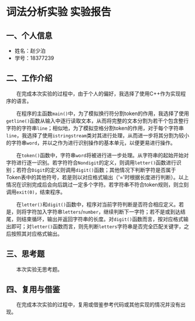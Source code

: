 # 词法分析实验 实验报告

## 一、个人信息

- 姓名：赵少泊
- 学号：18377239

## 二、工作介绍

&emsp;&emsp;在完成本次实验的过程中，由于个人的偏好，我选择了使用C++作为实现程序的语言。

&emsp;&emsp;在程序的主函数`main()`中，为了模拟换行符分割token的作用，我选择了使用`getline()`函数从输入中逐行读取文本，从而将完整的文本分割为若干个包含整行字符的字符串`line`；相似地，为了模拟空格分割token的作用，对于每个字符串`line`，我选择了使用`istringstream`类对其进行处理，从而进一步将其分割为较小的字符串`word`，并以之作为进行识别操作的基本单元，以便更易进行操作。

&emsp;&emsp;在`token()`函数中，字符串`word`将被进行进一步处理。从字符串的起始开始对字符进行逐一识别。若字符符合`Nondigit`的定义，则调用`letter()`函数进行识别；若符合`Digit`的定义则调用`digit()`函数；其他情况下判断字符是否属于Token表中的其他符号，若是则以对应格式输出（'='时根据长度进行判断）。以上情况在识别完成后会向后跳过一定多个字符。若字符串不符合token规则，则立刻调用`exit(0)`，结束程序。

&emsp;&emsp;在`letter()`和`digit()`函数中，程序对当前字符判断是否符合相应定义。若是，则将字符加入字符串`letters`/`number`，继续判断下一字符；若不是或到达结尾，则结束循环，输出并返回字符串的长度。对`digit()`函数而言，按对应格式输出即可；对`letter()`函数而言，则先判断`letters`字符串是否完全匹配关键字，之后按照其对应格式输出。

## 三、思考题

&emsp;&emsp;本次实验无思考题。

## 四、复用与借鉴

&emsp;&emsp;在完成本次实验的过程中，复用或借鉴参考代码或其他实现的情况并没有出现。
